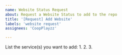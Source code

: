 ```yaml
---
name: Website Status Request
about: Request a Website Status to add to the repo
title: '[Request] Add Website'
labels: 'website request'
assignees: 'CoopPlayzz'

---
```


List the service(s) you want to add:
1.
2.
3.


<!-- At least one is required-->
